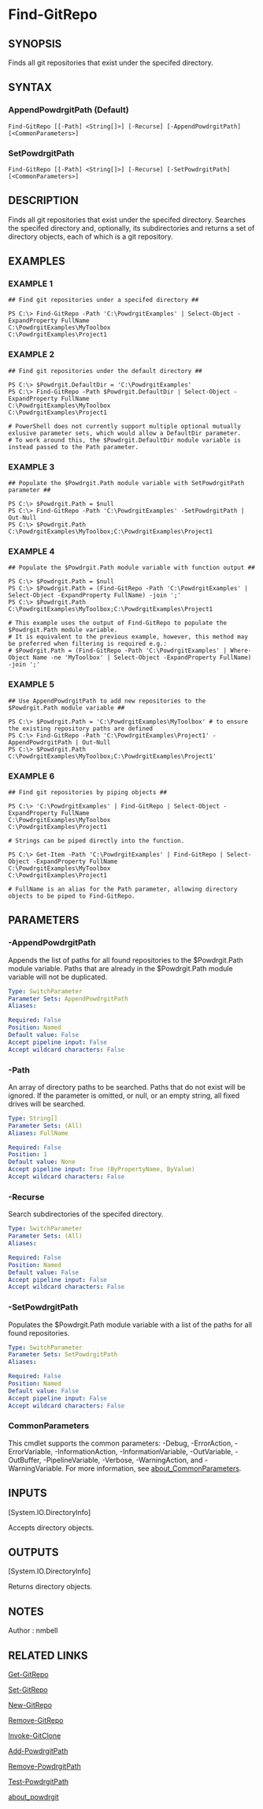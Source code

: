 # Find-GitRepo

## SYNOPSIS
Finds all git repositories that exist under the specifed directory.

## SYNTAX

### AppendPowdrgitPath (Default)
```
Find-GitRepo [[-Path] <String[]>] [-Recurse] [-AppendPowdrgitPath] [<CommonParameters>]
```

### SetPowdrgitPath
```
Find-GitRepo [[-Path] <String[]>] [-Recurse] [-SetPowdrgitPath] [<CommonParameters>]
```

## DESCRIPTION
Finds all git repositories that exist under the specifed directory.
Searches the specifed directory and, optionally, its subdirectories and returns a set of directory objects, each of which is a git repository.

## EXAMPLES

### EXAMPLE 1
```
## Find git repositories under a specifed directory ##

PS C:\> Find-GitRepo -Path 'C:\PowdrgitExamples' | Select-Object -ExpandProperty FullName
C:\PowdrgitExamples\MyToolbox
C:\PowdrgitExamples\Project1
```

### EXAMPLE 2
```
## Find git repositories under the default directory ##

PS C:\> $Powdrgit.DefaultDir = 'C:\PowdrgitExamples'
PS C:\> Find-GitRepo -Path $Powdrgit.DefaultDir | Select-Object -ExpandProperty FullName
C:\PowdrgitExamples\MyToolbox
C:\PowdrgitExamples\Project1

# PowerShell does not currently support multiple optional mutually exlusive parameter sets, which would allow a DefaultDir parameter.
# To work around this, the $Powdrgit.DefaultDir module variable is instead passed to the Path parameter.
```

### EXAMPLE 3
```
## Populate the $Powdrgit.Path module variable with SetPowdrgitPath parameter ##

PS C:\> $Powdrgit.Path = $null
PS C:\> Find-GitRepo -Path 'C:\PowdrgitExamples' -SetPowdrgitPath | Out-Null
PS C:\> $Powdrgit.Path
C:\PowdrgitExamples\MyToolbox;C:\PowdrgitExamples\Project1
```

### EXAMPLE 4
```
## Populate the $Powdrgit.Path module variable with function output ##

PS C:\> $Powdrgit.Path = $null
PS C:\> $Powdrgit.Path = (Find-GitRepo -Path 'C:\PowdrgitExamples' | Select-Object -ExpandProperty FullName) -join ';'
PS C:\> $Powdrgit.Path
C:\PowdrgitExamples\MyToolbox;C:\PowdrgitExamples\Project1

# This example uses the output of Find-GitRepo to populate the $Powdrgit.Path module variable.
# It is equivalent to the previous example, however, this method may be preferred when filtering is required e.g.:
# $Powdrgit.Path = (Find-GitRepo -Path 'C:\PowdrgitExamples' | Where-Object Name -ne 'MyToolbox' | Select-Object -ExpandProperty FullName) -join ';'
```

### EXAMPLE 5
```
## Use AppendPowdrgitPath to add new repositories to the $Powdrgit.Path module variable ##

PS C:\> $Powdrgit.Path = 'C:\PowdrgitExamples\MyToolbox' # to ensure the existing repository paths are defined
PS C:\> Find-GitRepo -Path 'C:\PowdrgitExamples\Project1' -AppendPowdrgitPath | Out-Null
PS C:\> $Powdrgit.Path
C:\PowdrgitExamples\MyToolbox;C:\PowdrgitExamples\Project1'
```

### EXAMPLE 6
```
## Find git repositories by piping objects ##

PS C:\> 'C:\PowdrgitExamples' | Find-GitRepo | Select-Object -ExpandProperty FullName
C:\PowdrgitExamples\MyToolbox
C:\PowdrgitExamples\Project1

# Strings can be piped directly into the function.

PS C:\> Get-Item -Path 'C:\PowdrgitExamples' | Find-GitRepo | Select-Object -ExpandProperty FullName
C:\PowdrgitExamples\MyToolbox
C:\PowdrgitExamples\Project1

# FullName is an alias for the Path parameter, allowing directory objects to be piped to Find-GitRepo.
```

## PARAMETERS

### -AppendPowdrgitPath
Appends the list of paths for all found repositories to the $Powdrgit.Path module variable.
Paths that are already in the $Powdrgit.Path module variable will not be duplicated.

```yaml
Type: SwitchParameter
Parameter Sets: AppendPowdrgitPath
Aliases:

Required: False
Position: Named
Default value: False
Accept pipeline input: False
Accept wildcard characters: False
```

### -Path
An array of directory paths to be searched.
Paths that do not exist will be ignored.
If the parameter is omitted, or null, or an empty string, all fixed drives will be searched.

```yaml
Type: String[]
Parameter Sets: (All)
Aliases: FullName

Required: False
Position: 1
Default value: None
Accept pipeline input: True (ByPropertyName, ByValue)
Accept wildcard characters: False
```

### -Recurse
Search subdirectories of the specifed directory.

```yaml
Type: SwitchParameter
Parameter Sets: (All)
Aliases:

Required: False
Position: Named
Default value: False
Accept pipeline input: False
Accept wildcard characters: False
```

### -SetPowdrgitPath
Populates the $Powdrgit.Path module variable with a list of the paths for all found repositories.

```yaml
Type: SwitchParameter
Parameter Sets: SetPowdrgitPath
Aliases:

Required: False
Position: Named
Default value: False
Accept pipeline input: False
Accept wildcard characters: False
```

### CommonParameters
This cmdlet supports the common parameters: -Debug, -ErrorAction, -ErrorVariable, -InformationAction, -InformationVariable, -OutVariable, -OutBuffer, -PipelineVariable, -Verbose, -WarningAction, and -WarningVariable. For more information, see [about_CommonParameters](http://go.microsoft.com/fwlink/?LinkID=113216).

## INPUTS

[System.IO.DirectoryInfo]

Accepts directory objects.

## OUTPUTS

[System.IO.DirectoryInfo]

Returns directory objects.

## NOTES
Author : nmbell

## RELATED LINKS

[Get-GitRepo](Get-GitRepo.md)

[Set-GitRepo](Set-GitRepo.md)

[New-GitRepo](New-GitRepo.md)

[Remove-GitRepo](Remove-GitRepo.md)

[Invoke-GitClone](Invoke-GitClone.md)

[Add-PowdrgitPath](Add-PowdrgitPath.md)

[Remove-PowdrgitPath](Remove-PowdrgitPath.md)

[Test-PowdrgitPath](Test-PowdrgitPath.md)

[about_powdrgit](about_powdrgit.md)



